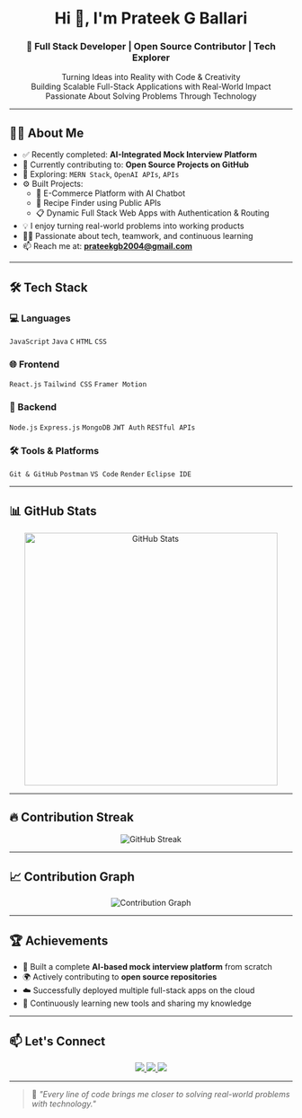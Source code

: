 <h1 align="center">Hi 👋, I'm Prateek G Ballari</h1>
<h3 align="center">🚀 Full Stack Developer | Open Source Contributor | Tech Explorer</h3>

<p align="center">
  Turning Ideas into Reality with Code & Creativity  
  <br/>
  Building Scalable Full-Stack Applications with Real-World Impact  
  <br/>
  Passionate About Solving Problems Through Technology  
</p>

---

## 🧑‍💻 About Me

- ✅ Recently completed: **AI-Integrated Mock Interview Platform**
- 🌱 Currently contributing to: **Open Source Projects on GitHub**
- 🔭 Exploring: `MERN Stack`, `OpenAI APIs`, `APIs`
- ⚙️ Built Projects:
  - 🛒 E-Commerce Platform with AI Chatbot  
  - 🍳 Recipe Finder using Public APIs  
  - 📋 Dynamic Full Stack Web Apps with Authentication & Routing  
- 💡 I enjoy turning real-world problems into working products  
- 👨‍💻 Passionate about tech, teamwork, and continuous learning  
- 📫 Reach me at: **prateekgb2004@gmail.com**

---

## 🛠️ Tech Stack

### 💻 Languages  
`JavaScript` `Java` `C` `HTML` `CSS`

### 🌐 Frontend  
`React.js` `Tailwind CSS` `Framer Motion`

### 🔧 Backend  
`Node.js` `Express.js` `MongoDB` `JWT Auth` `RESTful APIs`

### 🛠 Tools & Platforms  
`Git & GitHub` `Postman` `VS Code` `Render` `Eclipse IDE`

---

## 📊 GitHub Stats

<p align="center">
  <img src="https://github-readme-stats.vercel.app/api?username=prateekgb123&show_icons=true&theme=radical" width="450" alt="GitHub Stats"/>
</p>

---

## 🔥 Contribution Streak

<p align="center">
  <img src="https://github-readme-streak-stats.herokuapp.com/?user=prateekgb123&theme=radical&hide_border=true" alt="GitHub Streak"/>
</p>

---

## 📈 Contribution Graph

<p align="center">
  <img src="https://github-readme-activity-graph.vercel.app/graph?username=prateekgb123&theme=react-dark&area=true&hide_border=true" alt="Contribution Graph"/>
</p>

---

## 🏆 Achievements

- 🧠 Built a complete **AI-based mock interview platform** from scratch  
- 🌍 Actively contributing to **open source repositories**  
- ☁️ Successfully deployed multiple full-stack apps on the cloud  
- 💬 Continuously learning new tools and sharing my knowledge  

---

## 📫 Let's Connect

<p align="center">
  <a href="https://www.linkedin.com/in/prateek-ballari-90436330b/" target="_blank">
    <img src="https://img.shields.io/badge/LinkedIn-blue?style=for-the-badge&logo=linkedin" />
  </a>
  <a href="https://github.com/prateekgb123" target="_blank">
    <img src="https://img.shields.io/badge/GitHub-black?style=for-the-badge&logo=github" />
  </a>
  <a href="mailto:prateekgb2004@gmail.com" target="_blank">
    <img src="https://img.shields.io/badge/Gmail-red?style=for-the-badge&logo=gmail&logoColor=white" />
  </a>
</p>

---

> 💬 *"Every line of code brings me closer to solving real-world problems with technology."*
